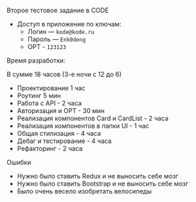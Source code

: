 Второе тестовое задание в CODE

- Доступ в приложение по ключам:
  - Логин — `kode@kode.ru`
  - Пароль — `Enk0deng`
  - OPT - `123123`
  

Время разработки:

В сумме 18 часов
(3-е ночи с 12 до 6)

- Проектирование 1 час
- Роутинг 5 мин
- Работа с API - 2 часа
- Авторизация и OPT - 30 мин
- Реализация компонентов Card и CardList - 2 часа
- Реализация компонентов в папки UI - 1 час
- Общая стилизация - 4 часа
- Дебаг и тестирование - 4 часа
- Рефакторинг - 2 часа


Ошибки
- Нужно было ставить Redux и не выносить себе мозг
- Нужно было ставить Bootstrap и не выносить себе мозг
- Было очень весело изобретать велосипеды



